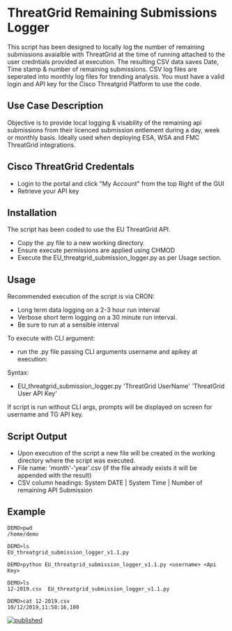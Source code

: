# ThreatGrid Remaining Submissions Logger

This script has been designed to locally log the number of remaining submissions avaialble with ThreatGrid at the time of running attached to the user credntials provided at execution. The resulting CSV data saves Date, Time stamp & number of remaining submissions. CSV log files are seperated into monthly log files for trending analysis.   You must have a valid login and API key for the Cisco Threatgrid Platform to use the code. 

## Use Case Description

Objective is to provide local logging & visability of the remaining api submissions from their licenced submission entlement during a day, week or monthly basis. Ideally used when deploying ESA, WSA and FMC ThreatGrid integrations.

## Cisco ThreatGrid Credentals

  + Login to the portal and click "My Account" from the top Right of the GUI
  + Retrieve your API key

## Installation

The script has been coded to use the EU ThreatGrid API.

  - Copy the .py file to a new working directory.
  - Ensure execute permissions are applied using CHMOD
  - Execute the EU_threatgrid_submission_logger.py as per Usage section.

## Usage

Recommended execution of the script is via CRON:

   - Long term data logging on a 2-3 hour run interval
   - Verbose short term logging on a 30 minute run interval.
   - Be sure to run at a sensible interval  

To execute with CLI argument:   
  - run the .py file passing CLI arguments username and apikey at execution:  

Syntax: 
  - EU_threatgrid_submission_logger.py 'ThreatGrid UserName' 'ThreatGrid User API Key'

If script is run without CLI args,  prompts will be displayed on screen for username and TG API key.

## Script Output

  - Upon execution of the script a new file will be created in the working directory where the script was executed.
  - File name: 'month'-'year'.csv (if the file already exists it will be appended with the result)
  - CSV column headings: System DATE | System Time | Number of remaining API Submission

## Example

````
DEMO>pwd
/home/demo

DEMO>ls
EU_threatgrid_submission_logger_v1.1.py

DEMO>python EU_threatgrid_submission_logger_v1.1.py <username> <Api Key>

DEMO>ls
12-2019.csv  EU_threatgrid_submission_logger_v1.1.py

DEMO>cat 12-2019.csv
10/12/2019,11:58:16,100

````

[![published](https://static.production.devnetcloud.com/codeexchange/assets/images/devnet-published.svg)](https://developer.cisco.com/codeexchange/github/repo/DT-dev1/TG-EU-SubmissionCountLog)
